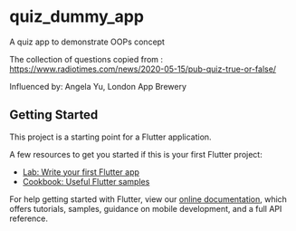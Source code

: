 # quiz_dummy_app

A quiz app to demonstrate OOPs concept

The collection of questions copied from : https://www.radiotimes.com/news/2020-05-15/pub-quiz-true-or-false/

Influenced by: Angela Yu, London App Brewery

## Getting Started

This project is a starting point for a Flutter application.

A few resources to get you started if this is your first Flutter project:

- [Lab: Write your first Flutter app](https://flutter.dev/docs/get-started/codelab)
- [Cookbook: Useful Flutter samples](https://flutter.dev/docs/cookbook)

For help getting started with Flutter, view our
[online documentation](https://flutter.dev/docs), which offers tutorials,
samples, guidance on mobile development, and a full API reference.
